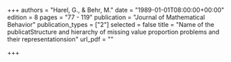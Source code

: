 +++
authors = "Harel, G., & Behr, M."
date = "1989-01-01T08:00:00+00:00"
edition = 8
pages = "77 - 119"
publication = "Journal of Mathematical Behavior"
publication_types = ["2"]
selected = false
title = "Name of the publicatStructure and hierarchy of missing value proportion problems and their representationsion"
url_pdf = ""

+++
